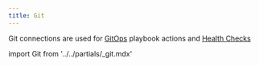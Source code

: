 ```yaml
---
title: Git
---
```


Git connections are used for [GitOps](/playbooks/actions/gitops) playbook actions and [Health Checks](/canary-checker/reference/git)


import Git from '../../partials/_git.mdx'

<Git/>
